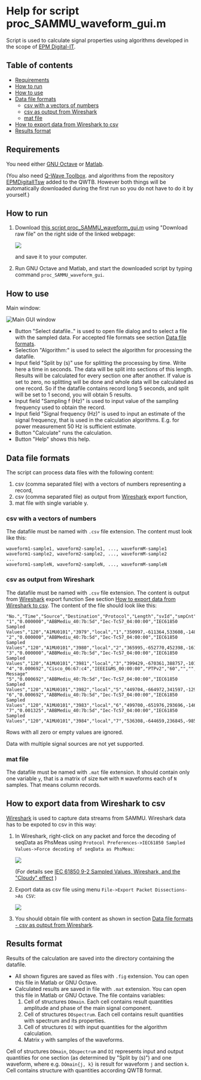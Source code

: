# Help for script proc_SAMMU_waveform_gui.m
Script is used to calculate signal properties using algorithms developed in the scope of [EPM Digital-IT](https://www.euramet.org/research-innovation/search-research-projects/details/project/metrology-for-digital-substation-instrumentation "EPM Digital-IT").

## Table of contents
<!-- vim-markdown-toc GFM -->

- [Requirements](#requirements)
- [How to run](#how-to-run)
- [How to use](#how-to-use)
- [Data file formats](#data-file-formats)
  - [csv with a vectors of numbers](#csv-with-a-vectors-of-numbers)
  - [csv as output from Wireshark](#csv-as-output-from-wireshark)
  - [mat file](#mat-file)
- [How to export data from Wireshark to csv](#how-to-export-data-from-wireshark-to-csv)
- [Results format](#results-format)

<!-- vim-markdown-toc -->

## Requirements
You need either [GNU Octave](https://octave.org "GNU Octave") or [Matlab](https://www.mathworks.com/products/matlab.html "Matlab").

(You also need [Q-Wave Toolbox](https://github.com/qwtb/qwtb "Q-Wave Toolbox").
and algorithms from the repository
[EPMDigitalITsw](https://github.com/KaeroDot/EPMDigitalITsw "EPMDigitalITsw")
added to the QWTB. However both things will be automatically downloaded
during the first run so you do not have to do it by yourself.)

## How to run
1. Download [this script proc_SAMMU_waveform_gui.m](https://github.com/KaeroDot/EPMDigitalITsw/blob/main/gui/proc_SAMMU_waveform_gui.m "Script proc_SAMMU_waveform_gui.m") using "Download raw file" on the right side of the linked webpage:

    ![](proc_SAMMU_waveform_gui_help_image_02.png)

    and save it to your computer.
1. Run GNU Octave and Matlab, and start the downloaded script by typing command `proc_SAMMU_waveform_gui`.

## How to use
Main window:

![Main GUI window](proc_SAMMU_waveform_gui_help_image_01.png)

- Button "Select datafile.." is used to open file dialog and to select a file
  with the sampled data. For accepted file formats see section [Data file formats](#data-file-formats).
- Selection "Algorithm:" is used to select the algorithm for processing the datafile.
- Input field "Split by (s)" use for splitting the processing by time. Write
  here a time in seconds. The data will be split into sections of this length.
  Results will be calculated for every section one after another. If value is
  set to zero, no splitting will be done and whole data will be calculated as
  one record. So if the datafile contains record long 5 seconds, and split will
  be set to 1 second, you will obtain 5 results.
- Input field "Sampling f (Hz)" is used to input value of the sampling frequency used to obtain the record.
- Input field "Signal frequency (Hz)" is used to input an estimate of the
  signal frequency, that is used in the calculation algorithms. E.g. for power
  measurement 50 Hz is sufficient estimate.
- Button "Calculate" runs the calculation.
- Button "Help" shows this help.

## Data file formats
The script can process data files with the following content:

1. csv (comma separated file) with a vectors of numbers representing a record,
1. csv (comma separated file) as output from [Wireshark](https://www.wireshark.org "Wireshark") export function,
1. mat file with single variable y.

### csv with a vectors of numbers
The datafile must be named with `.csv` file extension. The content must look like this:

    waveform1-sample1, waveform2-sample1, ..., waveformM-sample1
    waveform1-sample2, waveform2-sample2, ..., waveformM-sample2
    ...
    waveform1-sampleN, waveform2-sampleN, ..., waveformM-sampleN

### csv as output from Wireshark
The datafile must be named with `.csv` file extension. The content is output
from [Wireshark](https://www.wireshark.org "Wireshark") export function 
 See section [How to export data from Wireshark to csv](#how-to-export-data-from-wireshark-to-csv). The content of the file should
 look like this:

    "No.","Time","Source","Destination","Protocol","Length","svId","smpCnt","smpSynch","smp","value","Info"
    "1","0.000000","ABBMediu_40:7b:5d","Iec-Tc57_04:00:00","IEC61850 Sampled Values","120","A1MU0101","3979","local","1","350997,-611364,533608,-1484,20504599,-55945920,35080598,-803",""
    "2","0.000000","ABBMediu_40:7b:5d","Iec-Tc57_04:00:00","IEC61850 Sampled Values","120","A1MU0101","3980","local","2","365995,-652770,452398,-1618,24589209,-56411479,31485872,606",""
    "3","0.000000","ABBMediu_40:7b:5d","Iec-Tc57_04:00:00","IEC61850 Sampled Values","120","A1MU0101","3981","local","3","399429,-670361,388757,-1010,28505950,-56572835,27698602,-1688",""
    "4","0.000692","Cisco_06:67:c4","IEEEI&MS_00:00:00","PTPv2","60","","","","4","","Follow_Up Message"
    "5","0.000692","ABBMediu_40:7b:5d","Iec-Tc57_04:00:00","IEC61850 Sampled Values","120","A1MU0101","3982","local","5","449704,-664972,341597,-1298,32261875,-56389504,23710152,-967",""
    "6","0.000692","ABBMediu_40:7b:5d","Iec-Tc57_04:00:00","IEC61850 Sampled Values","120","A1MU0101","3983","local","6","499700,-651976,293696,-1467,35813726,-55754921,19584659,-1953",""
    "7","0.001325","ABBMediu_40:7b:5d","Iec-Tc57_04:00:00","IEC61850 Sampled Values","120","A1MU0101","3984","local","7","536308,-644659,236845,-985,39139255,-54805384,15365799,-1453",""

Rows with all zero or empty values are ignored.

Data with multiple signal sources are not yet supported.

### mat file
The datafile must be named with `.mat` file extension. It should contain only
one variable `y`, that is a matrix of size `NxM` with `M` waveforms each of `N`
samples. That means column records.

## How to export data from Wireshark to csv
[Wireshark](https://www.wireshark.org "Wireshark") is used to capture data
streams from SAMMU. Wireshark data has to be expoted to csv in this way:
1. In Wireshark, right-click on any packet and force the decoding of seqData as
PhsMeas using `Protocol Preferences->IEC61850 Sampled Values->Force decoding of seqData as PhsMeas`:

    ![](proc_SAMMU_waveform_gui_help_image_03.png)
    
    (For details see [IEC 61850 9-2 Sampled Values, Wireshark, and the "Cloudy" effect](https://www.linkedin.com/pulse/iec-61850-9-2-sampled-values-wireshark-cloudy-effect-silveira/) )
1. Export data as csv file using menu `File->Export Packet Dissections->As CSV`:

    ![](proc_SAMMU_waveform_gui_help_image_04.png)

1. You should obtain file with content as shown in section [Data file formats - csv as output from Wireshark](#csv-as-output-from-wireshark).

## Results format
Results of the calculation are saved into the directory containing the datafile.
- All shown figures are saved as files with `.fig` extension. You can open this file in Matlab or GNU Octave.
- Calculated results are saved in file with `.mat` extension. You can open this
  file in Matlab or GNU Octave. The file contains variables:
  1. Cell of structures `DOmain`. Each cell contains result quantities amplitude and phase of the main signal component.
  1. Cell of structures `DOspectrum`. Each cell contains result quantities with spectrum and its properties.
  1. Cell of structures `DI` with input quantities for the algorithm calculation.
  1. Matrix `y` with samples of the waveforms.

Cell of structures `DOmain`, `DOspectrum` and `DI` represents input and output
quantities for one section (as determined by "Split by (s)") and one waveform,
where e.g. `DOmain{j, k}` is result for waveform `j` and section `k`. Cell
contains structure with quantities according QWTB format.

